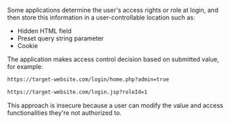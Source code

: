 Some applications determine the user's access rights or role at login, and then store this information in a user-controllable location such as:
- Hidden HTML field
- Preset query string parameter
- Cookie

The application makes access control decision based on submitted value, for example:
```txt
https://target-website.com/login/home.php?admin=true
```
```txt
https://target-website.com/login.jsp?roleId=1
```
This approach is insecure because a user can modify the value and access functionalities they're not authorized to.